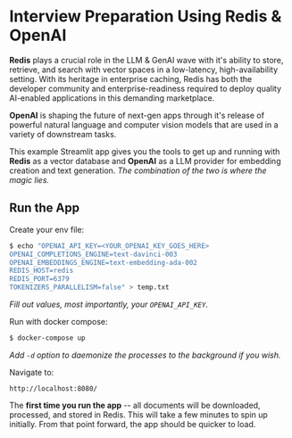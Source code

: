 # Interview Preparation Using Redis & OpenAI

**Redis** plays a crucial role in the LLM & GenAI wave with it's ability to store, retrieve, and search with vector spaces in a low-latency, high-availability setting. With its heritage in enterprise caching, Redis has both the developer community and enterprise-readiness required to deploy quality AI-enabled applications in this demanding marketplace.

**OpenAI** is shaping the future of next-gen apps through it's release of powerful natural language and computer vision models that are used in a variety of downstream tasks.

This example Streamlit app gives you the tools to get up and running with **Redis** as a vector database and **OpenAI** as a LLM provider for embedding creation and text generation. _The combination of the two is where the magic lies._

## Run the App

Create your env file:

```bash
$ echo "OPENAI_API_KEY=<YOUR_OPENAI_KEY_GOES_HERE>
OPENAI_COMPLETIONS_ENGINE=text-davinci-003
OPENAI_EMBEDDINGS_ENGINE=text-embedding-ada-002
REDIS_HOST=redis
REDIS_PORT=6379
TOKENIZERS_PARALLELISM=false" > temp.txt
```

_Fill out values, most importantly, your `OPENAI_API_KEY`._

Run with docker compose:

```bash
$ docker-compose up
```

_Add `-d` option to daemonize the processes to the background if you wish._

Navigate to:

```
http://localhost:8080/
```

The **first time you run the app** -- all documents will be downloaded, processed, and stored in Redis. This will take a few minutes to spin up initially. From that point forward, the app should be quicker to load.
